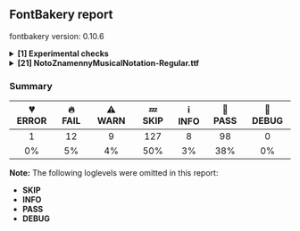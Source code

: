 ## FontBakery report

fontbakery version: 0.10.6

<details><summary><b>[1] Experimental checks</b></summary><div><details><summary>🔥 <b>FAIL:</b> Shapes languages in all GF glyphsets. (<a href="https://font-bakery.readthedocs.io/en/stable/fontbakery/profiles/googlefonts.html#com.google.fonts/check/glyphsets/shape_languages">com.google.fonts/check/glyphsets/shape_languages</a>)</summary><div>


* 🔥 **FAIL** No GF glyphset was found to be supported >80%, so language shaping support couldn't get checked. [code: no-glyphset-supported]
</div></details><br></div></details><details><summary><b>[21] NotoZnamennyMusicalNotation-Regular.ttf</b></summary><div><details><summary>💔 <b>ERROR:</b> Check that texts shape as per expectation (<a href="https://font-bakery.readthedocs.io/en/stable/fontbakery/profiles/<Section: Shaping Checks>.html#com.google.fonts/check/shaping/regression">com.google.fonts/check/shaping/regression</a>)</summary><div>


* 💔 **ERROR** Failed with KeyError: 'uni0E70'
</div></details><details><summary>🔥 <b>FAIL:</b> Check Google Fonts glyph coverage. (<a href="https://font-bakery.readthedocs.io/en/stable/fontbakery/profiles/googlefonts.html#com.google.fonts/check/glyph_coverage">com.google.fonts/check/glyph_coverage</a>)</summary><div>


* 🔥 **FAIL** Missing required codepoints:

	- 0x0030 (DIGIT ZERO)


	- 0x0031 (DIGIT ONE)


	- 0x0032 (DIGIT TWO)


	- 0x0033 (DIGIT THREE)


	- 0x0034 (DIGIT FOUR)


	- 0x0035 (DIGIT FIVE)


	- 0x0036 (DIGIT SIX)


	- 0x0037 (DIGIT SEVEN)


	- 0x0038 (DIGIT EIGHT)


	- 0x0039 (DIGIT NINE)


	- 0x00A0 (NO-BREAK SPACE)


	- 0x002E (FULL STOP)


	- 0x003A (COLON)


	- 0x2026 (HORIZONTAL ELLIPSIS)


	- 0x0021 (EXCLAMATION MARK)


	- 0x002A (ASTERISK)


	- 0x0023 (NUMBER SIGN)


	- 0x002F (SOLIDUS)


	- 0x005C (REVERSE SOLIDUS)


	- 0x002D (HYPHEN-MINUS)


	- 0x0028 (LEFT PARENTHESIS)


	- 0x0029 (RIGHT PARENTHESIS)


	- 0x007B (LEFT CURLY BRACKET)


	- 0x007D (RIGHT CURLY BRACKET)


	- 0x005B (LEFT SQUARE BRACKET)


	- 0x005D (RIGHT SQUARE BRACKET)


	- 0x201C (LEFT DOUBLE QUOTATION MARK)


	- 0x201D (RIGHT DOUBLE QUOTATION MARK)


	- 0x2018 (LEFT SINGLE QUOTATION MARK)


	- 0x2019 (RIGHT SINGLE QUOTATION MARK)


	- 0x00AB (LEFT-POINTING DOUBLE ANGLE QUOTATION MARK)


	- 0x00BB (RIGHT-POINTING DOUBLE ANGLE QUOTATION MARK)


	- 0x0022 (QUOTATION MARK)


	- 0x0027 (APOSTROPHE)


	- 0x002B (PLUS SIGN)


	- 0x00D7 (MULTIPLICATION SIGN)


	- 0x00F7 (DIVISION SIGN)


	- 0x003D (EQUALS SIGN)


	- 0x003E (GREATER-THAN SIGN)


	- 0x003C (LESS-THAN SIGN)


	- 0x0025 (PERCENT SIGN)


	- 0x0308 (COMBINING DIAERESIS)


	- 0x0300 (COMBINING GRAVE ACCENT)


	- 0x0301 (COMBINING ACUTE ACCENT)


	- 0x030B (COMBINING DOUBLE ACUTE ACCENT)


	- 0x0304 (COMBINING MACRON)


	- 0x02D9 (DOT ABOVE)


	- 0x00B0 (DEGREE SIGN)


	- 0x0041 (LATIN CAPITAL LETTER A)


	- 0x00C1 (LATIN CAPITAL LETTER A WITH ACUTE)


	- 0x0102 (LATIN CAPITAL LETTER A WITH BREVE)


	- 0x00C2 (LATIN CAPITAL LETTER A WITH CIRCUMFLEX)


	- 0x00C4 (LATIN CAPITAL LETTER A WITH DIAERESIS)


	- 0x00C0 (LATIN CAPITAL LETTER A WITH GRAVE)


	- 0x0100 (LATIN CAPITAL LETTER A WITH MACRON)


	- 0x0104 (LATIN CAPITAL LETTER A WITH OGONEK)


	- 0x00C5 (LATIN CAPITAL LETTER A WITH RING ABOVE)


	- 0x00C3 (LATIN CAPITAL LETTER A WITH TILDE)


	- 0x00C6 (LATIN CAPITAL LETTER AE)


	- 0x0042 (LATIN CAPITAL LETTER B)


	- 0x0043 (LATIN CAPITAL LETTER C)


	- 0x0106 (LATIN CAPITAL LETTER C WITH ACUTE)


	- 0x010C (LATIN CAPITAL LETTER C WITH CARON)


	- 0x00C7 (LATIN CAPITAL LETTER C WITH CEDILLA)


	- 0x010A (LATIN CAPITAL LETTER C WITH DOT ABOVE)


	- 0x0044 (LATIN CAPITAL LETTER D)


	- 0x00D0 (LATIN CAPITAL LETTER ETH)


	- 0x010E (LATIN CAPITAL LETTER D WITH CARON)


	- 0x0110 (LATIN CAPITAL LETTER D WITH STROKE)


	- 0x0045 (LATIN CAPITAL LETTER E)


	- 0x00C9 (LATIN CAPITAL LETTER E WITH ACUTE)


	- 0x011A (LATIN CAPITAL LETTER E WITH CARON)


	- 0x00CA (LATIN CAPITAL LETTER E WITH CIRCUMFLEX)


	- 0x00CB (LATIN CAPITAL LETTER E WITH DIAERESIS)


	- 0x0116 (LATIN CAPITAL LETTER E WITH DOT ABOVE)


	- 0x00C8 (LATIN CAPITAL LETTER E WITH GRAVE)


	- 0x0112 (LATIN CAPITAL LETTER E WITH MACRON)


	- 0x0118 (LATIN CAPITAL LETTER E WITH OGONEK)


	- 0x0046 (LATIN CAPITAL LETTER F)


	- 0x0047 (LATIN CAPITAL LETTER G)


	- 0x011E (LATIN CAPITAL LETTER G WITH BREVE)


	- 0x0122 (LATIN CAPITAL LETTER G WITH CEDILLA)


	- 0x0120 (LATIN CAPITAL LETTER G WITH DOT ABOVE)


	- 0x0048 (LATIN CAPITAL LETTER H)


	- 0x0126 (LATIN CAPITAL LETTER H WITH STROKE)


	- 0x0049 (LATIN CAPITAL LETTER I)


	- 0x00CD (LATIN CAPITAL LETTER I WITH ACUTE)


	- 0x00CE (LATIN CAPITAL LETTER I WITH CIRCUMFLEX)


	- 0x00CF (LATIN CAPITAL LETTER I WITH DIAERESIS)


	- 0x0130 (LATIN CAPITAL LETTER I WITH DOT ABOVE)


	- 0x00CC (LATIN CAPITAL LETTER I WITH GRAVE)


	- 0x012A (LATIN CAPITAL LETTER I WITH MACRON)


	- 0x012E (LATIN CAPITAL LETTER I WITH OGONEK)


	- 0x004A (LATIN CAPITAL LETTER J)


	- 0x004B (LATIN CAPITAL LETTER K)


	- 0x0136 (LATIN CAPITAL LETTER K WITH CEDILLA)


	- 0x004C (LATIN CAPITAL LETTER L)


	- 0x0139 (LATIN CAPITAL LETTER L WITH ACUTE)


	- 0x013D (LATIN CAPITAL LETTER L WITH CARON)


	- 0x013B (LATIN CAPITAL LETTER L WITH CEDILLA)


	- 0x0141 (LATIN CAPITAL LETTER L WITH STROKE)


	- 0x004D (LATIN CAPITAL LETTER M)


	- 0x004E (LATIN CAPITAL LETTER N)


	- 0x0143 (LATIN CAPITAL LETTER N WITH ACUTE)


	- 0x0147 (LATIN CAPITAL LETTER N WITH CARON)


	- 0x0145 (LATIN CAPITAL LETTER N WITH CEDILLA)


	- 0x00D1 (LATIN CAPITAL LETTER N WITH TILDE)


	- 0x014A (LATIN CAPITAL LETTER ENG)


	- 0x004F (LATIN CAPITAL LETTER O)


	- 0x00D3 (LATIN CAPITAL LETTER O WITH ACUTE)


	- 0x00D4 (LATIN CAPITAL LETTER O WITH CIRCUMFLEX)


	- 0x00D6 (LATIN CAPITAL LETTER O WITH DIAERESIS)


	- 0x00D2 (LATIN CAPITAL LETTER O WITH GRAVE)


	- 0x0150 (LATIN CAPITAL LETTER O WITH DOUBLE ACUTE)


	- 0x014C (LATIN CAPITAL LETTER O WITH MACRON)


	- 0x00D8 (LATIN CAPITAL LETTER O WITH STROKE)


	- 0x00D5 (LATIN CAPITAL LETTER O WITH TILDE)


	- 0x0152 (LATIN CAPITAL LIGATURE OE)


	- 0x0050 (LATIN CAPITAL LETTER P)


	- 0x00DE (LATIN CAPITAL LETTER THORN)


	- 0x0051 (LATIN CAPITAL LETTER Q)


	- 0x0052 (LATIN CAPITAL LETTER R)


	- 0x0154 (LATIN CAPITAL LETTER R WITH ACUTE)


	- 0x0158 (LATIN CAPITAL LETTER R WITH CARON)


	- 0x0156 (LATIN CAPITAL LETTER R WITH CEDILLA)


	- 0x0053 (LATIN CAPITAL LETTER S)


	- 0x015A (LATIN CAPITAL LETTER S WITH ACUTE)


	- 0x0160 (LATIN CAPITAL LETTER S WITH CARON)


	- 0x015E (LATIN CAPITAL LETTER S WITH CEDILLA)


	- 0x0218 (LATIN CAPITAL LETTER S WITH COMMA BELOW)


	- 0x1E9E (LATIN CAPITAL LETTER SHARP S)


	- 0x0054 (LATIN CAPITAL LETTER T)


	- 0x0164 (LATIN CAPITAL LETTER T WITH CARON)


	- 0x021A (LATIN CAPITAL LETTER T WITH COMMA BELOW)


	- 0x0055 (LATIN CAPITAL LETTER U)


	- 0x00DA (LATIN CAPITAL LETTER U WITH ACUTE)


	- 0x016C (LATIN CAPITAL LETTER U WITH BREVE)


	- 0x00DB (LATIN CAPITAL LETTER U WITH CIRCUMFLEX)


	- 0x00DC (LATIN CAPITAL LETTER U WITH DIAERESIS)


	- 0x00D9 (LATIN CAPITAL LETTER U WITH GRAVE)


	- 0x0170 (LATIN CAPITAL LETTER U WITH DOUBLE ACUTE)


	- 0x016A (LATIN CAPITAL LETTER U WITH MACRON)


	- 0x0172 (LATIN CAPITAL LETTER U WITH OGONEK)


	- 0x016E (LATIN CAPITAL LETTER U WITH RING ABOVE)


	- 0x0056 (LATIN CAPITAL LETTER V)


	- 0x0057 (LATIN CAPITAL LETTER W)


	- 0x1E82 (LATIN CAPITAL LETTER W WITH ACUTE)


	- 0x0174 (LATIN CAPITAL LETTER W WITH CIRCUMFLEX)


	- 0x1E84 (LATIN CAPITAL LETTER W WITH DIAERESIS)


	- 0x1E80 (LATIN CAPITAL LETTER W WITH GRAVE)


	- 0x0058 (LATIN CAPITAL LETTER X)


	- 0x0059 (LATIN CAPITAL LETTER Y)


	- 0x00DD (LATIN CAPITAL LETTER Y WITH ACUTE)


	- 0x0176 (LATIN CAPITAL LETTER Y WITH CIRCUMFLEX)


	- 0x0178 (LATIN CAPITAL LETTER Y WITH DIAERESIS)


	- 0x1EF2 (LATIN CAPITAL LETTER Y WITH GRAVE)


	- 0x005A (LATIN CAPITAL LETTER Z)


	- 0x0179 (LATIN CAPITAL LETTER Z WITH ACUTE)


	- 0x017D (LATIN CAPITAL LETTER Z WITH CARON)


	- 0x017B (LATIN CAPITAL LETTER Z WITH DOT ABOVE)


	- 0x0061 (LATIN SMALL LETTER A)


	- 0x00E1 (LATIN SMALL LETTER A WITH ACUTE)


	- 0x0103 (LATIN SMALL LETTER A WITH BREVE)


	- 0x00E2 (LATIN SMALL LETTER A WITH CIRCUMFLEX)


	- 0x00E4 (LATIN SMALL LETTER A WITH DIAERESIS)


	- 0x00E0 (LATIN SMALL LETTER A WITH GRAVE)


	- 0x0101 (LATIN SMALL LETTER A WITH MACRON)


	- 0x0105 (LATIN SMALL LETTER A WITH OGONEK)


	- 0x00E5 (LATIN SMALL LETTER A WITH RING ABOVE)


	- 0x00E3 (LATIN SMALL LETTER A WITH TILDE)


	- 0x00E6 (LATIN SMALL LETTER AE)


	- 0x0062 (LATIN SMALL LETTER B)


	- 0x0063 (LATIN SMALL LETTER C)


	- 0x0107 (LATIN SMALL LETTER C WITH ACUTE)


	- 0x010D (LATIN SMALL LETTER C WITH CARON)


	- 0x00E7 (LATIN SMALL LETTER C WITH CEDILLA)


	- 0x010B (LATIN SMALL LETTER C WITH DOT ABOVE)


	- 0x0064 (LATIN SMALL LETTER D)


	- 0x00F0 (LATIN SMALL LETTER ETH)


	- 0x010F (LATIN SMALL LETTER D WITH CARON)


	- 0x0111 (LATIN SMALL LETTER D WITH STROKE)


	- 0x0065 (LATIN SMALL LETTER E)


	- 0x00E9 (LATIN SMALL LETTER E WITH ACUTE)


	- 0x011B (LATIN SMALL LETTER E WITH CARON)


	- 0x00EA (LATIN SMALL LETTER E WITH CIRCUMFLEX)


	- 0x00EB (LATIN SMALL LETTER E WITH DIAERESIS)


	- 0x0117 (LATIN SMALL LETTER E WITH DOT ABOVE)


	- 0x00E8 (LATIN SMALL LETTER E WITH GRAVE)


	- 0x0113 (LATIN SMALL LETTER E WITH MACRON)


	- 0x0119 (LATIN SMALL LETTER E WITH OGONEK)


	- 0x0066 (LATIN SMALL LETTER F)


	- 0x0067 (LATIN SMALL LETTER G)


	- 0x011F (LATIN SMALL LETTER G WITH BREVE)


	- 0x0123 (LATIN SMALL LETTER G WITH CEDILLA)


	- 0x0121 (LATIN SMALL LETTER G WITH DOT ABOVE)


	- 0x0068 (LATIN SMALL LETTER H)


	- 0x0127 (LATIN SMALL LETTER H WITH STROKE)


	- 0x0069 (LATIN SMALL LETTER I)


	- 0x0131 (LATIN SMALL LETTER DOTLESS I)


	- 0x00ED (LATIN SMALL LETTER I WITH ACUTE)


	- 0x00EE (LATIN SMALL LETTER I WITH CIRCUMFLEX)


	- 0x00EF (LATIN SMALL LETTER I WITH DIAERESIS)


	- 0x00EC (LATIN SMALL LETTER I WITH GRAVE)


	- 0x012B (LATIN SMALL LETTER I WITH MACRON)


	- 0x012F (LATIN SMALL LETTER I WITH OGONEK)


	- 0x006A (LATIN SMALL LETTER J)


	- 0x0237 (LATIN SMALL LETTER DOTLESS J)


	- 0x006B (LATIN SMALL LETTER K)


	- 0x0137 (LATIN SMALL LETTER K WITH CEDILLA)


	- 0x006C (LATIN SMALL LETTER L)


	- 0x013A (LATIN SMALL LETTER L WITH ACUTE)


	- 0x013E (LATIN SMALL LETTER L WITH CARON)


	- 0x013C (LATIN SMALL LETTER L WITH CEDILLA)


	- 0x0142 (LATIN SMALL LETTER L WITH STROKE)


	- 0x006D (LATIN SMALL LETTER M)


	- 0x006E (LATIN SMALL LETTER N)


	- 0x0144 (LATIN SMALL LETTER N WITH ACUTE)


	- 0x0148 (LATIN SMALL LETTER N WITH CARON)


	- 0x0146 (LATIN SMALL LETTER N WITH CEDILLA)


	- 0x00F1 (LATIN SMALL LETTER N WITH TILDE)


	- 0x014B (LATIN SMALL LETTER ENG)


	- 0x006F (LATIN SMALL LETTER O)


	- 0x00F3 (LATIN SMALL LETTER O WITH ACUTE)


	- 0x00F4 (LATIN SMALL LETTER O WITH CIRCUMFLEX)


	- 0x00F6 (LATIN SMALL LETTER O WITH DIAERESIS)


	- 0x00F2 (LATIN SMALL LETTER O WITH GRAVE)


	- 0x0151 (LATIN SMALL LETTER O WITH DOUBLE ACUTE)


	- 0x014D (LATIN SMALL LETTER O WITH MACRON)


	- 0x00F8 (LATIN SMALL LETTER O WITH STROKE)


	- 0x00F5 (LATIN SMALL LETTER O WITH TILDE)


	- 0x0153 (LATIN SMALL LIGATURE OE)


	- 0x0070 (LATIN SMALL LETTER P)


	- 0x00FE (LATIN SMALL LETTER THORN)


	- 0x0071 (LATIN SMALL LETTER Q)


	- 0x0072 (LATIN SMALL LETTER R)


	- 0x0155 (LATIN SMALL LETTER R WITH ACUTE)


	- 0x0159 (LATIN SMALL LETTER R WITH CARON)


	- 0x0157 (LATIN SMALL LETTER R WITH CEDILLA)


	- 0x0073 (LATIN SMALL LETTER S)


	- 0x015B (LATIN SMALL LETTER S WITH ACUTE)


	- 0x0161 (LATIN SMALL LETTER S WITH CARON)


	- 0x015F (LATIN SMALL LETTER S WITH CEDILLA)


	- 0x0219 (LATIN SMALL LETTER S WITH COMMA BELOW)


	- 0x00DF (LATIN SMALL LETTER SHARP S)


	- 0x0074 (LATIN SMALL LETTER T)


	- 0x0165 (LATIN SMALL LETTER T WITH CARON)


	- 0x021B (LATIN SMALL LETTER T WITH COMMA BELOW)


	- 0x0075 (LATIN SMALL LETTER U)


	- 0x00FA (LATIN SMALL LETTER U WITH ACUTE)


	- 0x016D (LATIN SMALL LETTER U WITH BREVE)


	- 0x00FB (LATIN SMALL LETTER U WITH CIRCUMFLEX)


	- 0x00FC (LATIN SMALL LETTER U WITH DIAERESIS)


	- 0x00F9 (LATIN SMALL LETTER U WITH GRAVE)


	- 0x0171 (LATIN SMALL LETTER U WITH DOUBLE ACUTE)


	- 0x016B (LATIN SMALL LETTER U WITH MACRON)


	- 0x0173 (LATIN SMALL LETTER U WITH OGONEK)


	- 0x016F (LATIN SMALL LETTER U WITH RING ABOVE)


	- 0x0076 (LATIN SMALL LETTER V)


	- 0x0077 (LATIN SMALL LETTER W)


	- 0x1E83 (LATIN SMALL LETTER W WITH ACUTE)


	- 0x0175 (LATIN SMALL LETTER W WITH CIRCUMFLEX)


	- 0x1E85 (LATIN SMALL LETTER W WITH DIAERESIS)


	- 0x1E81 (LATIN SMALL LETTER W WITH GRAVE)


	- 0x0078 (LATIN SMALL LETTER X)


	- 0x0079 (LATIN SMALL LETTER Y)


	- 0x00FD (LATIN SMALL LETTER Y WITH ACUTE)


	- 0x0177 (LATIN SMALL LETTER Y WITH CIRCUMFLEX)


	- 0x00FF (LATIN SMALL LETTER Y WITH DIAERESIS)


	- 0x1EF3 (LATIN SMALL LETTER Y WITH GRAVE)


	- 0x007A (LATIN SMALL LETTER Z)


	- 0x017A (LATIN SMALL LETTER Z WITH ACUTE)


	- 0x017E (LATIN SMALL LETTER Z WITH CARON)


	- 0x017C (LATIN SMALL LETTER Z WITH DOT ABOVE)


	- 0x00AA (FEMININE ORDINAL INDICATOR)


	- 0x00BA (MASCULINE ORDINAL INDICATOR)


	- 0x002C (COMMA)


	- 0x003B (SEMICOLON)


	- 0x00A1 (INVERTED EXCLAMATION MARK)


	- 0x003F (QUESTION MARK)


	- 0x00BF (INVERTED QUESTION MARK)


	- 0x00B7 (MIDDLE DOT)


	- 0x2022 (BULLET)


	- 0x2013 (EN DASH)


	- 0x2014 (EM DASH)


	- 0x005F (LOW LINE)


	- 0x201A (SINGLE LOW-9 QUOTATION MARK)


	- 0x201E (DOUBLE LOW-9 QUOTATION MARK)


	- 0x2039 (SINGLE LEFT-POINTING ANGLE QUOTATION MARK)


	- 0x203A (SINGLE RIGHT-POINTING ANGLE QUOTATION MARK)


	- 0x0040 (COMMERCIAL AT)


	- 0x0026 (AMPERSAND)


	- 0x00B6 (PILCROW SIGN)


	- 0x00A7 (SECTION SIGN)


	- 0x00A9 (COPYRIGHT SIGN)


	- 0x00AE (REGISTERED SIGN)


	- 0x2122 (TRADE MARK SIGN)


	- 0x00A2 (CENT SIGN)


	- 0x0024 (DOLLAR SIGN)


	- 0x20AC (EURO SIGN)


	- 0x00A3 (POUND SIGN)


	- 0x00A5 (YEN SIGN)


	- 0x2212 (MINUS SIGN)


	- 0x007E (TILDE)


	- 0x005E (CIRCUMFLEX ACCENT)


	- 0x0307 (COMBINING DOT ABOVE)


	- 0x0302 (COMBINING CIRCUMFLEX ACCENT)


	- 0x030C (COMBINING CARON)


	- 0x0306 (COMBINING BREVE)


	- 0x030A (COMBINING RING ABOVE)


	- 0x0303 (COMBINING TILDE)


	- 0x0312 (COMBINING TURNED COMMA ABOVE)


	- 0x0326 (COMBINING COMMA BELOW)


	- 0x0327 (COMBINING CEDILLA)


	- 0x0328 (COMBINING OGONEK)


	- 0x00A8 (DIAERESIS)


	- 0x0060 (GRAVE ACCENT)


	- 0x00B4 (ACUTE ACCENT)


	- 0x02DD (DOUBLE ACUTE ACCENT)


	- 0x02C6 (MODIFIER LETTER CIRCUMFLEX ACCENT)


	- 0x02C7 (CARON)


	- 0x02D8 (BREVE)


	- 0x02DA (RING ABOVE)


	- 0x02DC (SMALL TILDE)


	- 0x00AF (MACRON)


	- 0x00B8 (CEDILLA)


	- 0x02DB (OGONEK)
 [code: missing-codepoints]
</div></details><details><summary>🔥 <b>FAIL:</b> Check copyright namerecords match license file. (<a href="https://font-bakery.readthedocs.io/en/stable/fontbakery/profiles/googlefonts.html#com.google.fonts/check/name/license">com.google.fonts/check/name/license</a>)</summary><div>


* 🔥 **FAIL** License file OFL.txt exists but NameID 13 (LICENSE DESCRIPTION) value on platform 3 (WINDOWS) is not specified for that. Value was: "This Font Software is licensed under the SIL Open Font License, Version 1.1. This Font Software is distributed on an "AS IS" BASIS, WITHOUT WARRANTIES OR CONDITIONS OF ANY KIND, either express or implied. See the SIL Open Font License for the specific language, permissions and limitations governing your use of this Font Software." Must be changed to "This Font Software is licensed under the SIL Open Font License, Version 1.1. This license is available with a FAQ at: https://scripts.sil.org/OFL" [code: wrong]
</div></details><details><summary>🔥 <b>FAIL:</b> Copyright notices match canonical pattern in fonts (<a href="https://font-bakery.readthedocs.io/en/stable/fontbakery/profiles/googlefonts.html#com.google.fonts/check/font_copyright">com.google.fonts/check/font_copyright</a>)</summary><div>


* 🔥 **FAIL** Name Table entry: Copyright notices should match a pattern similar to: "Copyright 2019 The Familyname Project Authors (git url)"
But instead we have got:
"Copyright 2022 Google Inc. All Rights Reserved." [code: bad-notice-format]
</div></details><details><summary>🔥 <b>FAIL:</b> Check font follows the Google Fonts vertical metric schema (<a href="https://font-bakery.readthedocs.io/en/stable/fontbakery/profiles/googlefonts.html#com.google.fonts/check/vertical_metrics">com.google.fonts/check/vertical_metrics</a>)</summary><div>


* 🔥 **FAIL** OS/2.sTypoLineGap is "200" it should be 0 [code: bad-OS/2.sTypoLineGap]
</div></details><details><summary>🔥 <b>FAIL:</b> OS/2.fsSelection bit 7 (USE_TYPO_METRICS) is set in all fonts. (<a href="https://font-bakery.readthedocs.io/en/stable/fontbakery/profiles/googlefonts.html#com.google.fonts/check/os2/use_typo_metrics">com.google.fonts/check/os2/use_typo_metrics</a>)</summary><div>


* 🔥 **FAIL** OS/2.fsSelection bit 7 (USE_TYPO_METRICS) wasNOT set in the following fonts: ['fonts/NotoZnamennyMusicalNotation/googlefonts/ttf/NotoZnamennyMusicalNotation-Regular.ttf']. [code: missing-os2-fsselection-bit7]
</div></details><details><summary>🔥 <b>FAIL:</b> Check font can render its own name. (<a href="https://font-bakery.readthedocs.io/en/stable/fontbakery/profiles/googlefonts.html#com.google.fonts/check/render_own_name">com.google.fonts/check/render_own_name</a>)</summary><div>


* 🔥 **FAIL** .notdef glyphs were found when attempting to render Noto Znamenny Musical Notation [code: render-own-name]
</div></details><details><summary>🔥 <b>FAIL:</b> Noto fonts must have an ARTICLE.en_us.html file (<a href="https://font-bakery.readthedocs.io/en/stable/fontbakery/profiles/googlefonts.html#com.google.fonts/check/description/noto_has_article">com.google.fonts/check/description/noto_has_article</a>)</summary><div>


* 🔥 **FAIL** This is a Noto font but it lacks an ARTICLE.en_us.html file [code: missing-article]
</div></details><details><summary>🔥 <b>FAIL:</b> Checking OS/2 usWinAscent & usWinDescent. (<a href="https://font-bakery.readthedocs.io/en/stable/fontbakery/profiles/universal.html#com.google.fonts/check/family/win_ascent_and_descent">com.google.fonts/check/family/win_ascent_and_descent</a>)</summary><div>


* 🔥 **FAIL** OS/2.usWinDescent value should be equal or greater than 292, but got 200 instead [code: descent]
</div></details><details><summary>🔥 <b>FAIL:</b> Checking OS/2 Metrics match hhea Metrics. (<a href="https://font-bakery.readthedocs.io/en/stable/fontbakery/profiles/universal.html#com.google.fonts/check/os2_metrics_match_hhea">com.google.fonts/check/os2_metrics_match_hhea</a>)</summary><div>


* 🔥 **FAIL** OS/2 sTypoAscender (800) and hhea ascent (1000) must be equal. [code: ascender]
</div></details><details><summary>🔥 <b>FAIL:</b> Font contains glyphs for whitespace characters? (<a href="https://font-bakery.readthedocs.io/en/stable/fontbakery/profiles/universal.html#com.google.fonts/check/whitespace_glyphs">com.google.fonts/check/whitespace_glyphs</a>)</summary><div>


* 🔥 **FAIL** Whitespace glyph missing for codepoint 0x00A0. [code: missing-whitespace-glyph-0x00A0]
</div></details><details><summary>🔥 <b>FAIL:</b> Ensure dotted circle glyph is present and can attach marks. (<a href="https://font-bakery.readthedocs.io/en/stable/fontbakery/profiles/<Section: Shaping Checks>.html#com.google.fonts/check/dotted_circle">com.google.fonts/check/dotted_circle</a>)</summary><div>


* 🔥 **FAIL** The following glyphs could not be attached to the dotted circle glyph:

	- u1CF00

	- u1CF01

	- u1CF02

	- u1CF03

	- u1CF04

	- u1CF05

	- u1CF06

	- u1CF07

	- u1CF08

	- u1CF09

	- u1CF0A

	- u1CF0B

	- u1CF0C

	- u1CF0D

	- u1CF0E

	- u1CF0F

	- u1CF10

	- u1CF11

	- u1CF12

	- u1CF13

	- u1CF14

	- u1CF15

	- u1CF16

	- u1CF17

	- u1CF18

	- u1CF19

	- u1CF1A

	- u1CF1B

	- u1CF1C

	- u1CF1D

	- u1CF1E

	- u1CF1F

	- u1CF20

	- u1CF21

	- u1CF22

	- u1CF24

	- u1CF25

	- u1CF26

	- u1CF27

	- u1CF29

	- u1CF31

	- u1CF35

	- u1CF36 [code: unattached-dotted-circle-marks]
</div></details><details><summary>⚠ <b>WARN:</b> Checking OS/2 achVendID. (<a href="https://font-bakery.readthedocs.io/en/stable/fontbakery/profiles/googlefonts.html#com.google.fonts/check/vendor_id">com.google.fonts/check/vendor_id</a>)</summary><div>


* ⚠ **WARN** OS/2 VendorID value 'NONE' is not yet recognized. If you registered it recently, then it's safe to ignore this warning message. Otherwise, you should set it to your own unique 4 character code, and register it with Microsoft at https://www.microsoft.com/typography/links/vendorlist.aspx
 [code: unknown]
</div></details><details><summary>⚠ <b>WARN:</b> Check for codepoints not covered by METADATA subsets. (<a href="https://font-bakery.readthedocs.io/en/stable/fontbakery/profiles/googlefonts.html#com.google.fonts/check/metadata/unreachable_subsetting">com.google.fonts/check/metadata/unreachable_subsetting</a>)</summary><div>


* ⚠ **WARN** The following codepoints supported by the font are not covered by
    any subsets defined in the font's metadata file, and will never
    be served. You can solve this by either manually adding additional
    subset declarations to METADATA.pb, or by editing the glyphset
    definitions.

 * U+0020 SPACE: try adding one of: samaritan, kaithi, mayan-numerals, nandinagari, palmyrene, osmanya, newa, rejang, medefaidrin, limbu, kawi, saurashtra, duployan, khmer, khudawadi, mahajani, dives-akuru, syloti-nagri, meroitic-hieroglyphs, shavian, caucasian-albanian, sharada, elbasan, cham, hatran, adlam, inscriptional-parthian, osage, nushu, cypro-minoan, bamum, nabataean, gothic, buhid, mro, tangsa, psalter-pahlavi, ahom, soyombo, linear-b, yezidi, multani, bhaiksuki, balinese, ol-chiki, wancho, sundanese, old-persian, javanese, khojki, modi, kharoshthi, nyiakeng-puachue-hmong, lisu, syriac, indic-siyaq-numbers, carian, deseret, mongolian, old-uyghur, siddham, anatolian-hieroglyphs, mandaic, signwriting, elymaic, math, hanifi-rohingya, tai-viet, miao, braille, music, chorasmian, phoenician, lydian, new-tai-lue, old-permic, tai-le, toto, meetei-mayek, grantha, linear-a, meroitic, yi, old-north-arabian, nko, khitan-small-script, manichaean, vai, cypriot, avestan, batak, lycian, old-hungarian, tagalog, old-italic, symbols, mende-kikakui, old-south-arabian, zanabazar-square, lepcha, buginese, bassa-vah, cherokee, pahawh-hmong, tifinagh, chakma, gunjala-gondi, tangut, canadian-aboriginal, dogra, phags-pa, tagbanwa, warang-citi, runic, thaana, old-sogdian, pau-cin-hau, vithkuqi, makasar, masaram-gondi, sora-sompeng, ugaritic, latin, kayah-li, takri, glagolitic, nag-mundari, marchen, sogdian, ogham, hanunoo, inscriptional-pahlavi, old-turkic, meroitic-cursive, tai-tham, tirhuta, imperial-aramaic, cuneiform, coptic, brahmi
 * U+007C VERTICAL LINE: try adding one of: math, khmer, latin, adlam
 * U+25CC DOTTED CIRCLE: try adding one of: kaithi, rejang, newa, limbu, duployan, khmer, oriya, khudawadi, mahajani, syloti-nagri, tamil, caucasian-albanian, sharada, elbasan, cham, adlam, myanmar, osage, buhid, thai, psalter-pahlavi, ahom, soyombo, hebrew, bhaiksuki, devanagari, balinese, wancho, sundanese, javanese, khojki, modi, kharoshthi, lao, syriac, siddham, mongolian, telugu, mandaic, math, bengali, hanifi-rohingya, tai-viet, miao, music, new-tai-lue, old-permic, tai-le, meetei-mayek, grantha, malayalam, yi, nko, manichaean, batak, tibetan, tagalog, symbols, mende-kikakui, zanabazar-square, lepcha, buginese, bassa-vah, pahawh-hmong, kannada, tifinagh, chakma, gunjala-gondi, dogra, phags-pa, tagbanwa, thaana, gurmukhi, masaram-gondi, kayah-li, takri, marchen, sogdian, hanunoo, gujarati, tirhuta, sinhala, coptic, brahmi
 * U+1CF00 ZNAMENNY COMBINING MARK GORAZDO NIZKO S KRYZHEM ON LEFT: not included in any glyphset definition
 * U+1CF01 ZNAMENNY COMBINING MARK NIZKO S KRYZHEM ON LEFT: not included in any glyphset definition
 * U+1CF02 ZNAMENNY COMBINING MARK TSATA ON LEFT: not included in any glyphset definition
 * U+1CF03 ZNAMENNY COMBINING MARK GORAZDO NIZKO ON LEFT: not included in any glyphset definition
 * U+1CF04 ZNAMENNY COMBINING MARK NIZKO ON LEFT: not included in any glyphset definition
 * U+1CF05 ZNAMENNY COMBINING MARK SREDNE ON LEFT: not included in any glyphset definition
 * U+1CF06 ZNAMENNY COMBINING MARK MALO POVYSHE ON LEFT: not included in any glyphset definition
 * U+1CF07 ZNAMENNY COMBINING MARK POVYSHE ON LEFT: not included in any glyphset definition
 * U+1CF08 ZNAMENNY COMBINING MARK VYSOKO ON LEFT: not included in any glyphset definition
 * U+1CF09 ZNAMENNY COMBINING MARK MALO POVYSHE S KHOKHLOM ON LEFT: not included in any glyphset definition
 * U+1CF0A ZNAMENNY COMBINING MARK POVYSHE S KHOKHLOM ON LEFT: not included in any glyphset definition
 * U+1CF0B ZNAMENNY COMBINING MARK VYSOKO S KHOKHLOM ON LEFT: not included in any glyphset definition
 * U+1CF0C ZNAMENNY COMBINING MARK GORAZDO NIZKO S KRYZHEM ON RIGHT: not included in any glyphset definition
 * U+1CF0D ZNAMENNY COMBINING MARK NIZKO S KRYZHEM ON RIGHT: not included in any glyphset definition
 * U+1CF0E ZNAMENNY COMBINING MARK TSATA ON RIGHT: not included in any glyphset definition
 * U+1CF0F ZNAMENNY COMBINING MARK GORAZDO NIZKO ON RIGHT: not included in any glyphset definition
 * U+1CF10 ZNAMENNY COMBINING MARK NIZKO ON RIGHT: not included in any glyphset definition
 * U+1CF11 ZNAMENNY COMBINING MARK SREDNE ON RIGHT: not included in any glyphset definition
 * U+1CF12 ZNAMENNY COMBINING MARK MALO POVYSHE ON RIGHT: not included in any glyphset definition
 * U+1CF13 ZNAMENNY COMBINING MARK POVYSHE ON RIGHT: not included in any glyphset definition
 * U+1CF14 ZNAMENNY COMBINING MARK VYSOKO ON RIGHT: not included in any glyphset definition
 * U+1CF15 ZNAMENNY COMBINING MARK MALO POVYSHE S KHOKHLOM ON RIGHT: not included in any glyphset definition
 * U+1CF16 ZNAMENNY COMBINING MARK POVYSHE S KHOKHLOM ON RIGHT: not included in any glyphset definition
 * U+1CF17 ZNAMENNY COMBINING MARK VYSOKO S KHOKHLOM ON RIGHT: not included in any glyphset definition
 * U+1CF18 ZNAMENNY COMBINING MARK TSATA S KRYZHEM: not included in any glyphset definition
 * U+1CF19 ZNAMENNY COMBINING MARK MALO POVYSHE S KRYZHEM: not included in any glyphset definition
 * U+1CF1A ZNAMENNY COMBINING MARK STRANNO MALO POVYSHE: not included in any glyphset definition
 * U+1CF1B ZNAMENNY COMBINING MARK POVYSHE S KRYZHEM: not included in any glyphset definition
 * U+1CF1C ZNAMENNY COMBINING MARK POVYSHE STRANNO: not included in any glyphset definition
 * U+1CF1D ZNAMENNY COMBINING MARK VYSOKO S KRYZHEM: not included in any glyphset definition
 * U+1CF1E ZNAMENNY COMBINING MARK MALO POVYSHE STRANNO: not included in any glyphset definition
 * U+1CF1F ZNAMENNY COMBINING MARK GORAZDO VYSOKO: not included in any glyphset definition
 * U+1CF20 ZNAMENNY COMBINING MARK ZELO: not included in any glyphset definition
 * U+1CF21 ZNAMENNY COMBINING MARK ON: not included in any glyphset definition
 * U+1CF22 ZNAMENNY COMBINING MARK RAVNO: not included in any glyphset definition
 * U+1CF23 ZNAMENNY COMBINING MARK TIKHAYA: not included in any glyphset definition
 * U+1CF24 ZNAMENNY COMBINING MARK BORZAYA: not included in any glyphset definition
 * U+1CF25 ZNAMENNY COMBINING MARK UDARKA: not included in any glyphset definition
 * U+1CF26 ZNAMENNY COMBINING MARK PODVERTKA: not included in any glyphset definition
 * U+1CF27 ZNAMENNY COMBINING MARK LOMKA: not included in any glyphset definition
 * U+1CF28 ZNAMENNY COMBINING MARK KUPNAYA: not included in any glyphset definition
 * U+1CF29 ZNAMENNY COMBINING MARK KACHKA: not included in any glyphset definition
 * U+1CF2A ZNAMENNY COMBINING MARK ZEVOK: not included in any glyphset definition
 * U+1CF2B ZNAMENNY COMBINING MARK SKOBA: not included in any glyphset definition
 * U+1CF2C ZNAMENNY COMBINING MARK RAZSEKA: not included in any glyphset definition
 * U+1CF2D ZNAMENNY COMBINING MARK KRYZH ON LEFT: not included in any glyphset definition
 * U+1CF30 ZNAMENNY COMBINING TONAL RANGE MARK MRACHNO: not included in any glyphset definition
 * U+1CF31 ZNAMENNY COMBINING TONAL RANGE MARK SVETLO: not included in any glyphset definition
 * U+1CF32 ZNAMENNY COMBINING TONAL RANGE MARK TRESVETLO: not included in any glyphset definition
 * U+1CF33 ZNAMENNY COMBINING MARK ZADERZHKA: not included in any glyphset definition
 * U+1CF34 ZNAMENNY COMBINING MARK DEMESTVENNY ZADERZHKA: not included in any glyphset definition
 * U+1CF35 ZNAMENNY COMBINING MARK OTSECHKA: not included in any glyphset definition
 * U+1CF36 ZNAMENNY COMBINING MARK PODCHASHIE: not included in any glyphset definition
 * U+1CF37 ZNAMENNY COMBINING MARK PODCHASHIE WITH VERTICAL STROKE: not included in any glyphset definition
 * U+1CF38 ZNAMENNY COMBINING MARK CHASHKA: not included in any glyphset definition
 * U+1CF39 ZNAMENNY COMBINING MARK CHASHKA POLNAYA: not included in any glyphset definition
 * U+1CF3A ZNAMENNY COMBINING MARK OBLACHKO: not included in any glyphset definition
 * U+1CF3B ZNAMENNY COMBINING MARK SOROCHYA NOZHKA: not included in any glyphset definition
 * U+1CF3C ZNAMENNY COMBINING MARK TOCHKA: not included in any glyphset definition
 * U+1CF3D ZNAMENNY COMBINING MARK DVOETOCHIE: not included in any glyphset definition
 * U+1CF3E ZNAMENNY COMBINING ATTACHING VERTICAL OMET: not included in any glyphset definition
 * U+1CF3F ZNAMENNY COMBINING MARK CURVED OMET: not included in any glyphset definition
 * U+1CF40 ZNAMENNY COMBINING MARK KRYZH: not included in any glyphset definition
 * U+1CF41 ZNAMENNY COMBINING LOWER TONAL RANGE INDICATOR: not included in any glyphset definition
 * U+1CF42 ZNAMENNY PRIZNAK MODIFIER LEVEL-2: not included in any glyphset definition
 * U+1CF43 ZNAMENNY PRIZNAK MODIFIER LEVEL-3: not included in any glyphset definition
 * U+1CF44 ZNAMENNY PRIZNAK MODIFIER DIRECTION FLIP: not included in any glyphset definition
 * U+1CF45 ZNAMENNY PRIZNAK MODIFIER KRYZH: not included in any glyphset definition
 * U+1CF46 ZNAMENNY PRIZNAK MODIFIER ROG: not included in any glyphset definition
 * U+1CF50 ZNAMENNY NEUME KRYUK: not included in any glyphset definition
 * U+1CF51 ZNAMENNY NEUME KRYUK TIKHY: not included in any glyphset definition
 * U+1CF52 ZNAMENNY NEUME PARAKLIT: not included in any glyphset definition
 * U+1CF53 ZNAMENNY NEUME DVA V CHELNU: not included in any glyphset definition
 * U+1CF54 ZNAMENNY NEUME KLYUCH: not included in any glyphset definition
 * U+1CF55 ZNAMENNY NEUME ZANOZHEK: not included in any glyphset definition
 * U+1CF56 ZNAMENNY NEUME STOPITSA: not included in any glyphset definition
 * U+1CF57 ZNAMENNY NEUME STOPITSA S OCHKOM: not included in any glyphset definition
 * U+1CF58 ZNAMENNY NEUME PEREVODKA: not included in any glyphset definition
 * U+1CF59 ZNAMENNY NEUME PEREVODKA NEPOSTOYANNAYA: not included in any glyphset definition
 * U+1CF5A ZNAMENNY NEUME STOPITSA WITH SOROCHYA NOZHKA: not included in any glyphset definition
 * U+1CF5B ZNAMENNY NEUME CHELYUSTKA: not included in any glyphset definition
 * U+1CF5C ZNAMENNY NEUME PALKA: not included in any glyphset definition
 * U+1CF5D ZNAMENNY NEUME ZAPYATAYA: not included in any glyphset definition
 * U+1CF5E ZNAMENNY NEUME GOLUBCHIK BORZY: not included in any glyphset definition
 * U+1CF5F ZNAMENNY NEUME GOLUBCHIK TIKHY: not included in any glyphset definition
 * U+1CF60 ZNAMENNY NEUME GOLUBCHIK MRACHNY: not included in any glyphset definition
 * U+1CF61 ZNAMENNY NEUME GOLUBCHIK SVETLY: not included in any glyphset definition
 * U+1CF62 ZNAMENNY NEUME GOLUBCHIK TRESVETLY: not included in any glyphset definition
 * U+1CF63 ZNAMENNY NEUME VRAKHIYA PROSTAYA: not included in any glyphset definition
 * U+1CF64 ZNAMENNY NEUME VRAKHIYA MRACHNAYA: not included in any glyphset definition
 * U+1CF65 ZNAMENNY NEUME VRAKHIYA SVETLAYA: not included in any glyphset definition
 * U+1CF66 ZNAMENNY NEUME VRAKHIYA TRESVETLAYA: not included in any glyphset definition
 * U+1CF67 ZNAMENNY NEUME VRAKHIYA KLYUCHEVAYA PROSTAYA: not included in any glyphset definition
 * U+1CF68 ZNAMENNY NEUME VRAKHIYA KLYUCHEVAYA MRACHNAYA: not included in any glyphset definition
 * U+1CF69 ZNAMENNY NEUME VRAKHIYA KLYUCHEVAYA SVETLAYA: not included in any glyphset definition
 * U+1CF6A ZNAMENNY NEUME VRAKHIYA KLYUCHEVAYA TRESVETLAYA: not included in any glyphset definition
 * U+1CF6B ZNAMENNY NEUME DOUBLE ZAPYATAYA: not included in any glyphset definition
 * U+1CF6C ZNAMENNY NEUME REVERSED CHELYUSTKA: not included in any glyphset definition
 * U+1CF6D ZNAMENNY NEUME DERBITSA: not included in any glyphset definition
 * U+1CF6E ZNAMENNY NEUME KHAMILO: not included in any glyphset definition
 * U+1CF6F ZNAMENNY NEUME CHASHKA: not included in any glyphset definition
 * U+1CF70 ZNAMENNY NEUME PODCHASHIE: not included in any glyphset definition
 * U+1CF71 ZNAMENNY NEUME SKAMEYTSA MRACHNAYA: not included in any glyphset definition
 * U+1CF72 ZNAMENNY NEUME SKAMEYTSA SVETLAYA: not included in any glyphset definition
 * U+1CF73 ZNAMENNY NEUME SKAMEYTSA TRESVETLAYA: not included in any glyphset definition
 * U+1CF74 ZNAMENNY NEUME SKAMEYTSA TIKHAYA: not included in any glyphset definition
 * U+1CF75 ZNAMENNY NEUME DEMESTVENNY KLYUCH: not included in any glyphset definition
 * U+1CF76 ZNAMENNY NEUME SKAMEYTSA KLYUCHEVAYA SVETLAYA: not included in any glyphset definition
 * U+1CF77 ZNAMENNY NEUME SKAMEYTSA KLYUCHENEPOSTOYANNAYA: not included in any glyphset definition
 * U+1CF78 ZNAMENNY NEUME SKAMEYTSA KLYUCHEVAYA TIKHAYA: not included in any glyphset definition
 * U+1CF79 ZNAMENNY NEUME SKAMEYTSA DVOECHELNAYA PROSTAYA: not included in any glyphset definition
 * U+1CF7A ZNAMENNY NEUME SKAMEYTSA DVOECHELNAYA SVETLAYA: not included in any glyphset definition
 * U+1CF7B ZNAMENNY NEUME SKAMEYTSA DVOECHELNAYA NEPOSTOYANNAYA: not included in any glyphset definition
 * U+1CF7C ZNAMENNY NEUME SKAMEYTSA DVOECHELNAYA KLYUCHEVAYA: not included in any glyphset definition
 * U+1CF7D ZNAMENNY NEUME SLOZHITIE: not included in any glyphset definition
 * U+1CF7E ZNAMENNY NEUME SLOZHITIE S ZAPYATOY: not included in any glyphset definition
 * U+1CF7F ZNAMENNY NEUME SLOZHITIE ZAKRYTOE: not included in any glyphset definition
 * U+1CF80 ZNAMENNY NEUME SLOZHITIE S KRYZHEM: not included in any glyphset definition
 * U+1CF81 ZNAMENNY NEUME KRYZH: not included in any glyphset definition
 * U+1CF82 ZNAMENNY NEUME ROG: not included in any glyphset definition
 * U+1CF83 ZNAMENNY NEUME FITA: not included in any glyphset definition
 * U+1CF84 ZNAMENNY NEUME KOBYLA: not included in any glyphset definition
 * U+1CF85 ZNAMENNY NEUME ZMEYTSA: not included in any glyphset definition
 * U+1CF86 ZNAMENNY NEUME STATYA: not included in any glyphset definition
 * U+1CF87 ZNAMENNY NEUME STATYA S ZAPYATOY: not included in any glyphset definition
 * U+1CF88 ZNAMENNY NEUME STATYA S KRYZHEM: not included in any glyphset definition
 * U+1CF89 ZNAMENNY NEUME STATYA S ZAPYATOY I KRYZHEM: not included in any glyphset definition
 * U+1CF8A ZNAMENNY NEUME STATYA S KRYZHEM I ZAPYATOY: not included in any glyphset definition
 * U+1CF8B ZNAMENNY NEUME STATYA ZAKRYTAYA: not included in any glyphset definition
 * U+1CF8C ZNAMENNY NEUME STATYA ZAKRYTAYA S ZAPYATOY: not included in any glyphset definition
 * U+1CF8D ZNAMENNY NEUME STATYA S ROGOM: not included in any glyphset definition
 * U+1CF8E ZNAMENNY NEUME STATYA S DVUMYA ZAPYATYMI: not included in any glyphset definition
 * U+1CF8F ZNAMENNY NEUME STATYA S ZAPYATOY I PODCHASHIEM: not included in any glyphset definition
 * U+1CF90 ZNAMENNY NEUME POLKULIZMY: not included in any glyphset definition
 * U+1CF91 ZNAMENNY NEUME STATYA NEPOSTOYANNAYA: not included in any glyphset definition
 * U+1CF92 ZNAMENNY NEUME STRELA PROSTAYA: not included in any glyphset definition
 * U+1CF93 ZNAMENNY NEUME STRELA MRACHNOTIKHAYA: not included in any glyphset definition
 * U+1CF94 ZNAMENNY NEUME STRELA KRYZHEVAYA: not included in any glyphset definition
 * U+1CF95 ZNAMENNY NEUME STRELA POLUPOVODNAYA: not included in any glyphset definition
 * U+1CF96 ZNAMENNY NEUME STRELA POVODNAYA: not included in any glyphset definition
 * U+1CF97 ZNAMENNY NEUME STRELA NEPOSTOYANNAYA: not included in any glyphset definition
 * U+1CF98 ZNAMENNY NEUME STRELA KLYUCHEPOVODNAYA: not included in any glyphset definition
 * U+1CF99 ZNAMENNY NEUME STRELA KLYUCHENEPOSTOYANNAYA: not included in any glyphset definition
 * U+1CF9A ZNAMENNY NEUME STRELA TIKHAYA PUTNAYA: not included in any glyphset definition
 * U+1CF9B ZNAMENNY NEUME STRELA DVOECHELNAYA: not included in any glyphset definition
 * U+1CF9C ZNAMENNY NEUME STRELA DVOECHELNOKRYZHEVAYA: not included in any glyphset definition
 * U+1CF9D ZNAMENNY NEUME STRELA DVOECHELNOPOVODNAYA: not included in any glyphset definition
 * U+1CF9E ZNAMENNY NEUME STRELA DVOECHELNAYA KLYUCHEVAYA: not included in any glyphset definition
 * U+1CF9F ZNAMENNY NEUME STRELA DVOECHELNOPOVODNAYA KLYUCHEVAYA: not included in any glyphset definition
 * U+1CFA0 ZNAMENNY NEUME STRELA GROMNAYA WITH SINGLE ZAPYATAYA: not included in any glyphset definition
 * U+1CFA1 ZNAMENNY NEUME STRELA GROMOPOVODNAYA WITH SINGLE ZAPYATAYA: not included in any glyphset definition
 * U+1CFA2 ZNAMENNY NEUME STRELA GROMNAYA: not included in any glyphset definition
 * U+1CFA3 ZNAMENNY NEUME STRELA GROMOPOVODNAYA: not included in any glyphset definition
 * U+1CFA4 ZNAMENNY NEUME STRELA GROMOPOVODNAYA WITH DOUBLE ZAPYATAYA: not included in any glyphset definition
 * U+1CFA5 ZNAMENNY NEUME STRELA GROMOKRYZHEVAYA: not included in any glyphset definition
 * U+1CFA6 ZNAMENNY NEUME STRELA GROMOKRYZHEVAYA POVODNAYA: not included in any glyphset definition
 * U+1CFA7 ZNAMENNY NEUME MECHIK: not included in any glyphset definition
 * U+1CFA8 ZNAMENNY NEUME MECHIK POVODNY: not included in any glyphset definition
 * U+1CFA9 ZNAMENNY NEUME MECHIK KLYUCHEVOY: not included in any glyphset definition
 * U+1CFAA ZNAMENNY NEUME MECHIK KLYUCHEPOVODNY: not included in any glyphset definition
 * U+1CFAB ZNAMENNY NEUME MECHIK KLYUCHENEPOSTOYANNY: not included in any glyphset definition
 * U+1CFAC ZNAMENNY NEUME STRELA TRYASOGLASNAYA: not included in any glyphset definition
 * U+1CFAD ZNAMENNY NEUME STRELA TRYASOPOVODNAYA: not included in any glyphset definition
 * U+1CFAE ZNAMENNY NEUME STRELA TRYASOSTRELNAYA: not included in any glyphset definition
 * U+1CFAF ZNAMENNY NEUME OSOKA: not included in any glyphset definition
 * U+1CFB0 ZNAMENNY NEUME OSOKA SVETLAYA: not included in any glyphset definition
 * U+1CFB1 ZNAMENNY NEUME OSOKA TRESVETLAYA: not included in any glyphset definition
 * U+1CFB2 ZNAMENNY NEUME OSOKA KRYUKOVAYA SVETLAYA: not included in any glyphset definition
 * U+1CFB3 ZNAMENNY NEUME OSOKA KLYUCHEVAYA SVETLAYA: not included in any glyphset definition
 * U+1CFB4 ZNAMENNY NEUME OSOKA KLYUCHEVAYA NEPOSTOYANNAYA: not included in any glyphset definition
 * U+1CFB5 ZNAMENNY NEUME STRELA KRYUKOVAYA: not included in any glyphset definition
 * U+1CFB6 ZNAMENNY NEUME STRELA KRYUKOVAYA POVODNAYA: not included in any glyphset definition
 * U+1CFB7 ZNAMENNY NEUME STRELA KRYUKOVAYA GROMNAYA WITH SINGLE ZAPYATAYA: not included in any glyphset definition
 * U+1CFB8 ZNAMENNY NEUME STRELA KRYUKOVAYA GROMOPOVODNAYA WITH SINGLE ZAPYATAYA: not included in any glyphset definition
 * U+1CFB9 ZNAMENNY NEUME STRELA KRYUKOVAYA GROMNAYA: not included in any glyphset definition
 * U+1CFBA ZNAMENNY NEUME STRELA KRYUKOVAYA GROMOPOVODNAYA: not included in any glyphset definition
 * U+1CFBB ZNAMENNY NEUME STRELA KRYUKOVAYA GROMOPOVODNAYA WITH DOUBLE ZAPYATAYA: not included in any glyphset definition
 * U+1CFBC ZNAMENNY NEUME STRELA KRYUKOVAYA GROMOKRYZHEVAYA: not included in any glyphset definition
 * U+1CFBD ZNAMENNY NEUME STRELA KRYUKOVAYA GROMOKRYZHEVAYA POVODNAYA: not included in any glyphset definition
 * U+1CFBE ZNAMENNY NEUME STRELA KRYUKOVAYA TRYASKA: not included in any glyphset definition
 * U+1CFBF ZNAMENNY NEUME KUFISMA: not included in any glyphset definition
 * U+1CFC0 ZNAMENNY NEUME OBLAKO: not included in any glyphset definition
 * U+1CFC1 ZNAMENNY NEUME DUDA: not included in any glyphset definition
 * U+1CFC2 ZNAMENNY NEUME NEMKA: not included in any glyphset definition
 * U+1CFC3 ZNAMENNY NEUME PAUK: not included in any glyphset definition

Or you can add the above codepoints to one of the subsets supported by the font:  [code: unreachable-subsetting]
</div></details><details><summary>⚠ <b>WARN:</b> Combined length of family and style must not exceed 27 characters. (<a href="https://font-bakery.readthedocs.io/en/stable/fontbakery/profiles/googlefonts.html#com.google.fonts/check/name/family_and_style_max_length">com.google.fonts/check/name/family_and_style_max_length</a>)</summary><div>


* ⚠ **WARN** The combined length of family and style exceeds 27 chars in the following 'WINDOWS' entries:
 FONT_FAMILY_NAME = 'Noto Znamenny Musical Notation' / SUBFAMILY_NAME = 'Regular'

Please take a look at the conversation at https://github.com/fonttools/fontbakery/issues/2179 in order to understand the reasoning behind these name table records max-length criteria. [code: too-long]
</div></details><details><summary>⚠ <b>WARN:</b> Ensure fonts have ScriptLangTags declared on the 'meta' table. (<a href="https://font-bakery.readthedocs.io/en/stable/fontbakery/profiles/googlefonts.html#com.google.fonts/check/meta/script_lang_tags">com.google.fonts/check/meta/script_lang_tags</a>)</summary><div>


* ⚠ **WARN** This font file does not have a 'meta' table. [code: lacks-meta-table]
</div></details><details><summary>⚠ <b>WARN:</b> Check if each glyph has the recommended amount of contours. (<a href="https://font-bakery.readthedocs.io/en/stable/fontbakery/profiles/universal.html#com.google.fonts/check/contour_count">com.google.fonts/check/contour_count</a>)</summary><div>


* ⚠ **WARN** This check inspects the glyph outlines and detects the total number of contours in each of them. The expected values are infered from the typical ammounts of contours observed in a large collection of reference font families. The divergences listed below may simply indicate a significantly different design on some of your glyphs. On the other hand, some of these may flag actual bugs in the font such as glyphs mapped to an incorrect codepoint. Please consider reviewing the design and codepoint assignment of these to make sure they are correct.

The following glyphs do not have the recommended number of contours:

	- Glyph name: uni25CC	Contours detected: 8	Expected: 16 or 12

	- Glyph name: uni25CC	Contours detected: 8	Expected: 16 or 12
 [code: contour-count]
</div></details><details><summary>⚠ <b>WARN:</b> Checking Vertical Metric Linegaps. (<a href="https://font-bakery.readthedocs.io/en/stable/fontbakery/profiles/universal.html#com.google.fonts/check/linegaps">com.google.fonts/check/linegaps</a>)</summary><div>


* ⚠ **WARN** OS/2 sTypoLineGap is not equal to 0. [code: OS/2]
</div></details><details><summary>⚠ <b>WARN:</b> Does GPOS table have kerning information? This check skips monospaced fonts as defined by post.isFixedPitch value (<a href="https://font-bakery.readthedocs.io/en/stable/fontbakery/profiles/gpos.html#com.google.fonts/check/gpos_kerning_info">com.google.fonts/check/gpos_kerning_info</a>)</summary><div>


* ⚠ **WARN** GPOS table lacks kerning information. [code: lacks-kern-info]
</div></details><details><summary>⚠ <b>WARN:</b> Are there any misaligned on-curve points? (<a href="https://font-bakery.readthedocs.io/en/stable/fontbakery/profiles/<Section: Outline Correctness Checks>.html#com.google.fonts/check/outline_alignment_miss">com.google.fonts/check/outline_alignment_miss</a>)</summary><div>


* ⚠ **WARN** The following glyphs have on-curve points which have potentially incorrect y coordinates:

	* u1CF2B (U+1CF2B): X=-190.0,Y=702.0 (should be at cap-height 700?)

	* u1CF2C (U+1CF2C): X=-36.0,Y=702.0 (should be at cap-height 700?)

	* u1CF38 (U+1CF38): X=198.0,Y=801.0 (should be at ascender 800?)

	* u1CF39 (U+1CF39): X=199.0,Y=801.0 (should be at ascender 800?)

	* u1CF5C (U+1CF5C): X=183.0,Y=-2.0 (should be at baseline 0?)

	* u1CF69 (U+1CF69): X=707.5,Y=698.0 (should be at cap-height 700?)

	* u1CF69 (U+1CF69): X=722.0,Y=699.0 (should be at cap-height 700?)

	* u1CF6A (U+1CF6A): X=836.0,Y=701.0 (should be at cap-height 700?)

	* u1CF6D (U+1CF6D): X=429.0,Y=-2.0 (should be at baseline 0?)

	* u1CF6E (U+1CF6E): X=202.0,Y=-201.0 (should be at descender -200?)

	* u1CF6F (U+1CF6F): X=84.0,Y=2.0 (should be at baseline 0?)

	* u1CF6F (U+1CF6F): X=84.0,Y=2.0 (should be at baseline 0?)

	* u1CF8E (U+1CF8E): X=487.5,Y=2.0 (should be at baseline 0?)

	* u1CF93 (U+1CF93): X=500.0,Y=2.0 (should be at baseline 0?)

	* u1CFA5 (U+1CFA5): X=260.0,Y=-2.0 (should be at baseline 0?)

	* u1CFA6 (U+1CFA6): X=260.0,Y=-2.0 (should be at baseline 0?)

	* u1CFAE (U+1CFAE): X=566.0,Y=-2.0 (should be at baseline 0?)

	* u1CFB1 (U+1CFB1): X=1065.0,Y=698.0 (should be at cap-height 700?)

	* u1CFB2 (U+1CFB2): X=998.0,Y=698.0 (should be at cap-height 700?)

	* u1CFB4 (U+1CFB4): X=795.5,Y=700.5 (should be at cap-height 700?)

	* u1CFBC (U+1CFBC): X=260.0,Y=-2.0 (should be at baseline 0?)

	* u1CFBD (U+1CFBD): X=260.0,Y=-2.0 (should be at baseline 0?) [code: found-misalignments]
</div></details><details><summary>⚠ <b>WARN:</b> Do outlines contain any jaggy segments? (<a href="https://font-bakery.readthedocs.io/en/stable/fontbakery/profiles/<Section: Outline Correctness Checks>.html#com.google.fonts/check/outline_jaggy_segments">com.google.fonts/check/outline_jaggy_segments</a>)</summary><div>


* ⚠ **WARN** The following glyphs have jaggy segments:

	* u1CF55 (U+1CF55): B<<92.0,329.5>-<106.0,325.0>-<123.0,312.0>>/B<<123.0,312.0>-<106.0,330.0>-<86.0,353.0>> = 9.231220410208147

	* u1CF5A (U+1CF5A): B<<92.0,329.5>-<106.0,325.0>-<123.0,312.0>>/B<<123.0,312.0>-<106.0,330.0>-<86.0,353.0>> = 9.231220410208147 [code: found-jaggy-segments]
</div></details><br></div></details>

### Summary

| 💔 ERROR | 🔥 FAIL | ⚠ WARN | 💤 SKIP | ℹ INFO | 🍞 PASS | 🔎 DEBUG |
|:-----:|:----:|:----:|:----:|:----:|:----:|:----:|
| 1 | 12 | 9 | 127 | 8 | 98 | 0 |
| 0% | 5% | 4% | 50% | 3% | 38% | 0% |

**Note:** The following loglevels were omitted in this report:
* **SKIP**
* **INFO**
* **PASS**
* **DEBUG**
